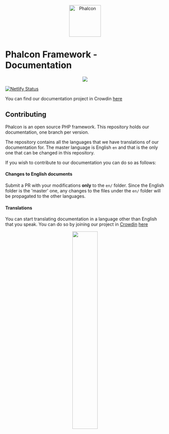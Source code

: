 <p align="center"><a href="https://docs.phalconphp.com" target="_blank">
    <img src="https://assets.phalconphp.com/phalcon/images/svg/phalcon-logo-transparent-black.svg" height="100" alt="Phalcon"/>
</a></p>

# Phalcon Framework - Documentation

<p align="center"><a href="https://www.netlify.com">
    <img src="https://www.netlify.com/img/global/badges/netlify-color-accent.svg"/>
</a></p>

[![Netlify Status](https://api.netlify.com/api/v1/badges/96373ff5-88bd-4788-9d2d-1d40f4759803/deploy-status)](https://app.netlify.com/sites/phalcon-docs/deploys)

You can find our documentation project in Crowdin [here](https://crowdin.com/project/phalcon-documentation)

## Contributing 

Phalcon is an open source PHP framework. This repository holds our documentation, one branch per version.

The repository contains all the languages that we have translations of our documentation for. The master language is English `en` and that is the only one that can be changed in this repository.

If you wish to contribute to our documentation you can do so as follows:

#### Changes to English documents
Submit a PR with your modifications **only** to the `en/` folder. Since the English folder is the 'master' one, any changes to the files under the `en/` folder will be propagated to the other languages.

#### Translations
You can start translating documentation in a language other than English that you speak. You can do so by joining our project in [Crowdin](https://crowdin.com) [here](https://crowdin.com/project/phalcon-documentation/)

<p align="center">
    <a href="https://crowdin.com">
        <img src="https://support.crowdin.com/assets/logos/crowdin-CollaborativeTranslationTool-logo.png" width="40%"/>
    </a>
</p>
